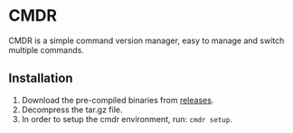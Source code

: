 # CMDR
CMDR is a simple command version manager, easy to manage and switch multiple commands.

## Installation
1. Download the pre-compiled binaries from [releases](https://github.com/MrLYC/cmdr/releases).
2. Decompress the tar.gz file.
3. In order to setup the cmdr environment, run: `cmdr setup`.